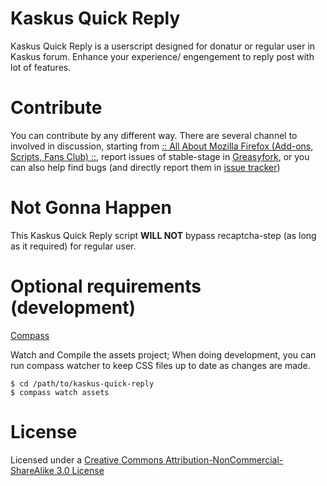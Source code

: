 # Kaskus Quick Reply
Kaskus Quick Reply is a userscript designed for donatur or regular user in Kaskus forum. Enhance your experience/ engengement to reply post with lot of features.

# Contribute
You can contribute by any different way. There are several channel to involved in discussion, starting from [:: All About Mozilla Firefox (Add-ons, Scripts, Fans Club) ::](http://kask.us/hCZmM), report issues of stable-stage in [Greasyfork](https://greasyfork.org/en/forum/discussion/196/x), or you can also help find bugs (and directly report them in [issue tracker](https://github.com/idoenk/kaskus-quick-reply/issues))

# Not Gonna Happen
This Kaskus Quick Reply script **WILL NOT** bypass recaptcha-step (as long as it required) for regular user.

# Optional requirements (development)
[Compass](http://compass-style.org/)

Watch and Compile the assets project;
When doing development, you can run compass watcher to keep CSS files up to date as changes are made.

``` 
$ cd /path/to/kaskus-quick-reply
$ compass watch assets
``` 

# License
Licensed under a [Creative Commons Attribution-NonCommercial-ShareAlike 3.0 License](http://creativecommons.org/licenses/by-nc-sa/3.0)